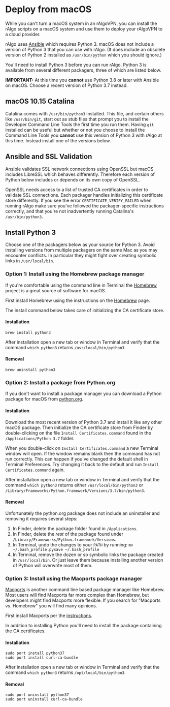 # Deploy from macOS

While you can't turn a macOS system in an rAlgoVPN, you can install the rAlgo scripts on a macOS system and use them to deploy your rAlgoVPN to a cloud provider.

rAlgo uses [Ansible](https://www.ansible.com) which requires Python 3. macOS does not include a version of Python 3 that you can use with rAlgo. (It does include an obsolete version of Python 2 installed as `/usr/bin/python` which you should ignore.)

You'll need to install Python 3 before you can run rAlgo. Python 3 is available from several different packagers, three of which are listed below.

**IMPORTANT:** At this time you **cannot** use Python 3.8 or later with Ansible on macOS. Choose a recent version of Python 3.7 instead.

## macOS 10.15 Catalina

Catalina comes with `/usr/bin/python3` installed. This file, and certain others like `/usr/bin/git`, start out as stub files that prompt you to install the Developer Command Line Tools the first time you run them. Having `git` installed can be useful but whether or not you choose to install the Command Line Tools you **cannot** use this version of Python 3 with rAlgo at this time. Instead install one of the versions below.

## Ansible and SSL Validation

Ansible validates SSL network connections using OpenSSL but macOS includes LibreSSL which behaves differently. Therefore each version of Python below includes or depends on its own copy of OpenSSL.

OpenSSL needs access to a list of trusted CA certificates in order to validate SSL connections. Each packager handles initializing this certificate store differently. If you see the error `CERTIFICATE_VERIFY_FAILED` when running rAlgo make sure you've followed the packager-specific instructions correctly, and that you're not inadvertently running Catalina's `/usr/bin/python3`.

## Install Python 3

Choose one of the packagers below as your source for Python 3. Avoid installing versions from multiple packagers on the same Mac as you may encounter conflicts. In particular they might fight over creating symbolic links in `/usr/local/bin`.

### Option 1: Install using the Homebrew package manager

If you're comfortable using the command line in Terminal the [Homebrew](https://brew.sh) project is a great source of software for macOS.

First install Homebrew using the instructions on the [Homebrew](https://brew.sh) page.

The install command below takes care of initializing the CA certificate store.

#### Installation
```
brew install python3
```
After installation open a new tab or window in Terminal and verify that the command `which python3` returns `/usr/local/bin/python3`.

#### Removal
```
brew uninstall python3
```

### Option 2: Install a package from Python.org

If you don't want to install a package manager you can download a Python package for macOS from [python.org](https://www.python.org/downloads/mac-osx/).

#### Installation

Download the most recent version of Python 3.7 and install it like any other macOS package. Then initialize the CA certificate store from Finder by double-clicking on the file `Install Certificates.command` found in the `/Applications/Python 3.7` folder.

When you double-click on `Install Certificates.command` a new Terminal window will open. If the window remains blank then the command has not run correctly. This can happen if you've changed the default shell in Terminal Preferences. Try changing it back to the default and run `Install Certificates.command` again.

After installation open a new tab or window in Terminal and verify that the command `which python3` returns either `/usr/local/bin/python3` or  `/Library/Frameworks/Python.framework/Versions/3.7/bin/python3`.

#### Removal

Unfortunately the python.org package does not include an uninstaller and removing it requires several steps:

1. In Finder, delete the package folder found in `/Applications`.
2. In Finder, delete the *rest* of the package found under ` /Library/Frameworks/Python.framework/Versions`.
3. In Terminal, undo the changes to your `PATH` by running:
```mv ~/.bash_profile.pysave ~/.bash_profile```
4. In Terminal, remove the dozen or so symbolic links the package created in `/usr/local/bin`. Or just leave them because installing another version of Python will overwrite most of them.

### Option 3: Install using the Macports package manager

[Macports](https://www.macports.org) is another command line based package manager like Homebrew. Most users will find Macports far more complex than Homebrew, but developers might find Macports more flexible. If you search for "Macports vs. Homebrew" you will find many opinions.

First install Macports per the [instructions](https://www.macports.org/install.php).

In addition to installing Python you'll need to install the package containing the CA certificates.

#### Installation
```
sudo port install python37
sudo port install curl-ca-bundle
```
After installation open a new tab or window in Terminal and verify that the command `which python3` returns `/opt/local/bin/python3`.

#### Removal
```
sudo port uninstall python37
sudo port uninstall curl-ca-bundle
```
